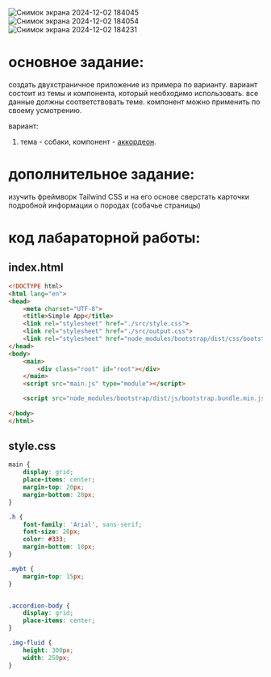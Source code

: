 ![Снимок экрана 2024-12-02 184045](https://github.com/user-attachments/assets/3306d477-fcb3-40ef-8841-d43760d837c8)
![Снимок экрана 2024-12-02 184054](https://github.com/user-attachments/assets/06ba0665-1f8a-48d6-85bf-a7fd7792dc49)
![Снимок экрана 2024-12-02 184231](https://github.com/user-attachments/assets/c1e8e870-83fc-4171-8c23-4aeed480dcfb)

# основное задание:
cоздать двухстраничное приложение из примера по варианту. вариант состоит из темы и компонента, который необходимо использовать. все данные должны соответствовать теме. компонент можно применить по своему усмотрению.

вариант:
1. тема - собаки, компонент - [аккордеон](https://bootstrap-4.ru/docs/5.2/components/accordion/).

# дополнительное задание:
изучить фреймворк Tailwind CSS и на его основе сверстать карточки подробной информации о породах (собачье страницы)

# код лабараторной работы:
## index.html
```HTML
<!DOCTYPE html>
<html lang="en">
<head>
    <meta charset="UTF-8">
    <title>Simple App</title>
    <link rel="stylesheet" href="./src/style.css">
    <link rel="stylesheet" href="./src/output.css">
    <link rel="stylesheet" href="node_modules/bootstrap/dist/css/bootstrap.min.css">
</head>
<body>
    <main>
        <div class="root" id="root"></div>
    </main>
    <script src="main.js" type="module"></script>

    <script src="node_modules/bootstrap/dist/js/bootstrap.bundle.min.js"></script>
    
</body>
</html>
```
## style.css
```CSS
main {
    display: grid;
    place-items: center;
    margin-top: 20px;
    margin-bottom: 20px;
}

.h {
    font-family: 'Arial', sans-serif;
    font-size: 20px;
    color: #333;
    margin-bottom: 10px;
}

.mybt {
    margin-top: 15px;
}


.accordion-body {
    display: grid;
    place-items: center;
}

.img-fluid {
    height: 300px;
    width: 250px;
}
```
